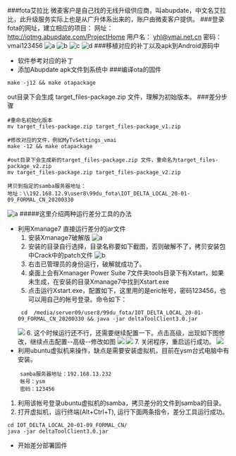 ###fota艾拉比
  微麦客户是自己找的无线升级供应商，叫abupdate，中文名艾拉比，此升级服务实际上也是从广升体系出来的，账户由微麦客户提供。
###登录fota的网址，建立相应的项目：
  	网址：	 http://iotmg.abupdate.com/ProjectHome
  	用户名：  yhl@vmai.net.cn
  	密码：	 vmai123456
![a](assets/markdown-img-paste-2021052110474118.png)
![b](assets/markdown-img-paste-20210521104827735.png)
![c](assets/markdown-img-paste-20210521104912494.png)
![d](assets/markdown-img-paste-20210521105056705.png)
###移植对应的补丁以及apk到Android源码中
* 软件参考对应的补丁
* 添加Abupdate apk文件到系统中
###编译ota的固件
``` shell
make -j12 && make otapackage
```
out目录下会生成 target_files-package.zip 文件，理解为初始版本。
###差分步骤
```
#重命名初始化版本
mv target_files-package.zip target_files-package_v1.zip

#修改对应的文件，例如MyTvSettings_vmai
make -12 && make otapackage

#out目录下会生成新的target_files-package.zip 文件，重命名为target_files-package_v2.zip
mv target_files-package.zip target_files-package_v2.zip

拷贝到指定的samba服务器地址：
地址：\\192.168.12.9\user8\99du_fota\IOT_DELTA_LOCAL_20-01-09_FORMAL_CN_20200330
```
![a](assets/markdown-img-paste-20210521112631401.png)
#####这里介绍两种运行差分工具的办法
* 利用Xmanage7 直接运行差分的jar文件
  1. 安装Xmanage7破解版
![a](assets/markdown-img-paste-20210525101350616.png)
  2.  安装的目录自行选择，目录名称要如下截图，否则破解不了，拷贝安装包中Crack中的patch文件
![b](assets/markdown-img-paste-20210525102324865.png)
  3. 右击已管理员的身份运行，破解就成功了。
  4. 桌面上会有Xmanager Power Suite 7文件夹tools目录下有Xstart，如果未生成，在安装的目录Xmanage7中找到Xstart.exe
  5. 点击运行Xstart.exe，配置如下，这里用的是eric帐号，密码123456，也可以用自己的帐号登录。命令如下：
  ```
   cd  /media/server09/user8/99du_fota/IOT_DELTA_LOCAL_20-01-09_FORMAL_CN_20200330 && java -jar deltaToolClient3.0.jar
  ```
  ![](assets/markdown-img-paste-20210525102940517.png)
  6. 这个时候运行还不行，还需要继续配置一下。点击高级，出现如下图修改，继续点击配置--高级--修改如图
  ![](assets/markdown-img-paste-20210525103330837.png)
  ![](assets/markdown-img-paste-20210525103539870.png)
  7. 关闭程序，重启运行成功。
  ![](assets/markdown-img-paste-20210525103624360.png)
* 利用ubuntu虚拟机来操作，缺点是需要安装虚拟机，目前在ysm台式电脑中有安装。
```
    samba服务器地址：192.168.13.232
    帐号：ysm
    密码：123456
```
  1. 利用该帐号登录ubuntu虚拟机的samba，拷贝差分的文件到samba的目录。
  2. 打开虚拟机，运行终端(Alt+Ctrl+T), 运行下面两条指令，差分工具运行成功。
  ```
  cd IOT_DELTA_LOCAL_20-01-09_FORMAL_CN/
  java -jar deltaToolClient3.0.jar
  ```
* 开始差分部署固件

